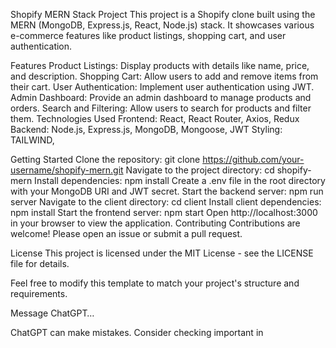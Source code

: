 Shopify MERN Stack Project
This project is a Shopify clone built using the MERN (MongoDB, Express.js, React, Node.js) stack. It showcases various e-commerce features like product listings, shopping cart, and user authentication.

Features
Product Listings: Display products with details like name, price, and description.
Shopping Cart: Allow users to add and remove items from their cart.
User Authentication: Implement user authentication using JWT.
Admin Dashboard: Provide an admin dashboard to manage products and orders.
Search and Filtering: Allow users to search for products and filter them.
Technologies Used
Frontend: React, React Router, Axios, Redux
Backend: Node.js, Express.js, MongoDB, Mongoose, JWT
Styling: TAILWIND, 

Getting Started
Clone the repository: git clone https://github.com/your-username/shopify-mern.git
Navigate to the project directory: cd shopify-mern
Install dependencies: npm install
Create a .env file in the root directory with your MongoDB URI and JWT secret.
Start the backend server: npm run server
Navigate to the client directory: cd client
Install client dependencies: npm install
Start the frontend server: npm start
Open http://localhost:3000 in your browser to view the application.
Contributing
Contributions are welcome! Please open an issue or submit a pull request.

License
This project is licensed under the MIT License - see the LICENSE file for details.

Feel free to modify this template to match your project's structure and requirements.






Message ChatGPT…

ChatGPT can make mistakes. Consider checking important in
